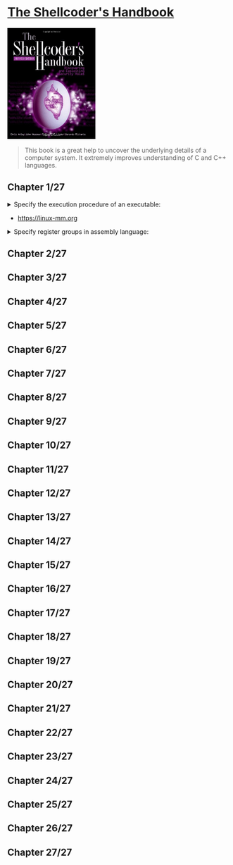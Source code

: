 # [The Shellcoder's Handbook](https://www.amazon.com/Shellcoders-Handbook-Discovering-Exploiting-Security/dp/047008023X/ref=sr_1_1?crid=218WT7F07LTRN&keywords=shellcoder%27s+handbook&qid=1664102723&sprefix=shellcod%2Caps%2C2099&sr=8-1)
<img alt="9780470080238" src="covers/9780470080238.jpg" width="200"/>

> This book is a great help to uncover the underlying details of a computer system.
> It extremely improves understanding of C and C++ languages.

## Chapter 1/27

<details>
<summary>Specify the execution procedure of an executable:</summary>

* The operating system creates an address space in which the program will run.
* This address space indluces the actual program instructions as well as any required data.
* Three segment types are created: `.text` (read-only), `.bss` (writable), `.data` (writable).
* The `.bss` and `.data` segments are reserved for global variables.
* The `.data` segment contains static initialized data, and `.bss` segment contains uninitialized data, `.text` segment holds the program instructions.
* Stack and heap are initialized.

```sh
readelf --symbols executable | sort -k 2 -r
```
</details>

* https://linux-mm.org

<details>
<summary>Specify register groups in assembly language:</summary>

* General purpose registers: `rbp`, `rsp`, `rax`, `rbx`, `rcx`, `rdx`, `rdi`, `rsi`, `r8`, `r9`,...
* Segment registers: `cs`, `ds`, `ss`
* Control registers: `rip`
* Other registers: `rflags`
</details>

## Chapter 2/27
## Chapter 3/27
## Chapter 4/27
## Chapter 5/27
## Chapter 6/27
## Chapter 7/27
## Chapter 8/27
## Chapter 9/27
## Chapter 10/27
## Chapter 11/27
## Chapter 12/27
## Chapter 13/27
## Chapter 14/27
## Chapter 15/27
## Chapter 16/27
## Chapter 17/27
## Chapter 18/27
## Chapter 19/27
## Chapter 20/27
## Chapter 21/27
## Chapter 22/27
## Chapter 23/27
## Chapter 24/27
## Chapter 25/27
## Chapter 26/27
## Chapter 27/27
